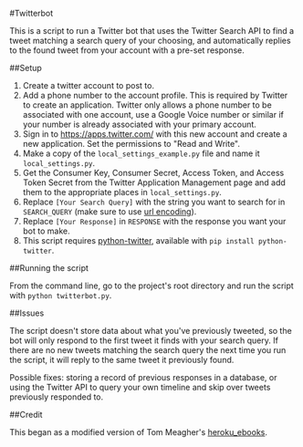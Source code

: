 #Twitterbot

This is a script to run a Twitter bot that uses the Twitter Search API to find a tweet matching a search query of your choosing, and automatically replies to the found tweet from your account with a pre-set response.

##Setup

1. Create a twitter account to post to.
2. Add a phone number to the account profile. This is required by Twitter to create an application. Twitter only allows a phone number to be associated with one account, use a Google Voice number or similar if your number is already associated with your primary account.
3. Sign in to https://apps.twitter.com/ with this new account and create a new application. Set the permissions to "Read and Write".
4. Make a copy of the `local_settings_example.py` file and name it `local_settings.py`.
5. Get the Consumer Key, Consumer Secret, Access Token, and Access Token Secret from the Twitter Application Management page and add them to the appropriate places in `local_settings.py`.
6. Replace `[Your Search Query]` with the string you want to search for in `SEARCH_QUERY` (make sure to use [url encoding](http://en.wikipedia.org/wiki/Percent-encoding)).
7. Replace `[Your Response]` in `RESPONSE` with the response you want your bot to make.
8. This script requires [python-twitter](https://github.com/bear/python-twitter), available with `pip install python-twitter`.

##Running the script

From the command line, go to the project's root directory and run the script with `python twitterbot.py`.

##Issues

The script doesn't store data about what you've previously tweeted, so the bot will only respond to the first tweet it finds with your search query. If there are no new tweets matching the search query the next time you run the script, it will reply to the same tweet it previously found.

Possible fixes: storing a record of previous responses in a database, or using the Twitter API to query your own timeline and skip over tweets previously responded to.

##Credit

This began as a modified version of Tom Meagher's [heroku_ebooks](https://github.com/tommeagher/heroku_ebooks).